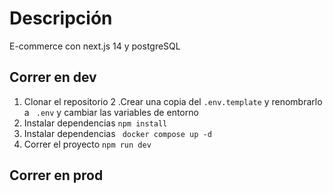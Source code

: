 
# Descripción
E-commerce con next.js 14 y postgreSQL

## Correr en dev

1. Clonar el repositorio
2 .Crear una copia del ``.env.template`` y renombrarlo a `` .env`` y cambiar las variables de entorno
3. Instalar dependencias ``npm install``
4. Instalar dependencias `` docker compose up -d``
5. Correr el proyecto ``npm run dev``




## Correr en prod


